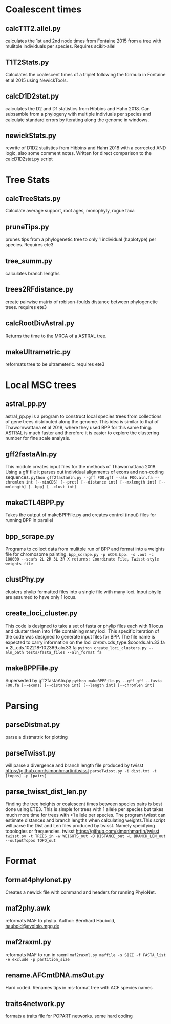 # Coalescent times
## calcT1T2.allel.py
calculates the 1st and 2nd node times from Fontaine 2015 from a tree with mulitple individuals per species. Requires scikit-allel

## T1T2Stats.py
Calculates the coalescent times of a triplet following the formula in Fontaine et al 2015 using NewickTools.

## calcD1D2stat.py
calculates the D2 and D1 statistics from Hibbins and Hahn 2018. Can subsamble from a phylogeny with multiple indiviuals per species and calculate standard errors by iterating along the genome in windows.

## newickStats.py
rewrite of D1D2 statistics from Hibbins and Hahn 2018 with a corrected AND logic, also some comment notes. Written for direct comparison to the calcD1D2stat.py script

# Tree Stats
## calcTreeStats.py
Calculate average support, root ages, monophyly, rogue taxa

## pruneTips.py
prunes tips from a phylogenetic tree to only 1 individual (haplotype) per species. Requires ete3

## tree_summ.py
calculates branch lengths

## trees2RFdistance.py
create pairwise matrix of robison-foulds distance between phylogenetic trees. requires ete3

## calcRootDivAstral.py
Returns the time to the MRCA of a ASTRAL tree.

## makeUltrametric.py
reformats tree to be ultrameteric. requires ete3

# Local MSC trees
## astral_pp.py
astral_pp.py is a program to construct local species trees from collections
of gene trees distributed along the genome. This idea is similar to that
of Thawornwattana et al 2018, where they used BPP for this same thing. ASTRAL
is much faster and therefore it is easier to explore the clustering number for
fine scale analysis.

## gff2fastaAln.py
This module creates input files for the methods of Thawornattana 2018.
Using a gff file it parses out individual alignments of exons and non-coding
sequences.
`python gff2fastaAln.py --gff FOO.gff --aln FOO.aln.fa --chromlen int [--minCDS] [--prct] [--distance int] [--mxlength int] [--mnlength] [--bpp] [--clust int]`

## makeCTL4BPP.py
Takes the output of makeBPPFile.py and creates control (input) files for running BPP in parallel

## bpp_scrape.py
Programs to collect data from mulitple run of BPP and format into a weights file for chromosome painting.
`bpp_scrape.py -p nCDS.bpp. -s .out -c 100000 --scafs 2L 2R 3L 3R X
returns: Coordinate File, Twisst-style weights file`

## clustPhy.py
clusters phylip formatted files into a single file with many loci. Input phylip are assumed to have only 1 locus.

## create_loci_cluster.py
This code is designed to take a set of fasta or phylip files each with 1 locus
and cluster them into 1 file containing many loci. This specific iteration of
the code was designed to generate input files for BPP. The file name is expected to carry information on the loci $chrom.$cds_type.$coords.aln.33.fa = 2L.cds.102218-102369.aln.33.fa
`python create_loci_clusters.py --aln_path tests/fasta_files --aln_format fa`

## makeBPPFile.py
Superseded by gff2fastaAln.py
`python makeBPPFile.py --gff gff --fasta FOO.fa [--exons] [--distance int] [--length int] [--chromlen int]`

# Parsing
## parseDistmat.py
parse a distmatrix for plotting

## parseTwisst.py
will parse a divergence and branch length file produced by twisst https://github.com/simonhmartin/twisst
`parseTwisst.py -i dist.txt -t [topos] -p [pairs]`

## parse_twisst_dist_len.py
Finding the tree heights or coalescent times between species pairs is best done using ETE3. This is simple for trees with 1 allele per species but takes much more time for trees with >1 allele per species. The program twisst can estimate distances and branch lengths when calculating weights.This script will parse the Dist and Len files produced by twisst. Namely specifying topologies or frequencies. twisst https://github.com/simonhmartin/twisst
`twisst.py -t TREES_in -w WEIGHTS_out -D DISTANCE_out -L BRANCH_LEN_out --outputTopos TOPO_out`

# Format
## format4phylonet.py
Creates a newick file with command and headers for running PhyloNet.

## maf2phy.awk
reformats MAF to phylip. Author: Bernhard Haubold, haubold@evolbio.mpg.de

## maf2raxml.py
reformats MAF to run in raxml
`maf2raxml.py maffile -s SIZE -f FASTA_list -e exclude -p partition_size`

## rename.AFCmtDNA.msOut.py
Hard coded. Renames tips in ms-format tree with ACF species names

## traits4network.py
formats a traits file for POPART networks. some hard coding